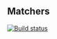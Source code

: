 ## Matchers

[![Build status](https://ci.appveyor.com/api/projects/status/0ju8651bq571066i?svg=true)](https://ci.appveyor.com/project/YulyaMart/ajs-homeworks-test-2)
